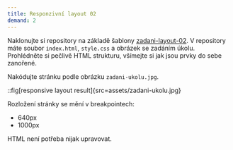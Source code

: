 ```yaml
---
title: Responzivní layout 02
demand: 2
---
```


Naklonujte si repository na základě šablony [zadani-layout-02](https://github.com/Czechitas-podklady-WEB/zadani-layout-02). V repository máte soubor `index.html`, `style.css` a obrázek se zadáním úkolu. Prohlédněte si pečlivě HTML strukturu, všímejte si jak jsou prvky do sebe zanořené.

Nakódujte stránku podle obrázku `zadani-ukolu.jpg`.

::fig[responsive layout result]{src=assets/zadani-ukolu.jpg}

Rozložení stránky se mění v breakpointech:

- 640px
- 1000px

HTML není potřeba nijak upravovat.
